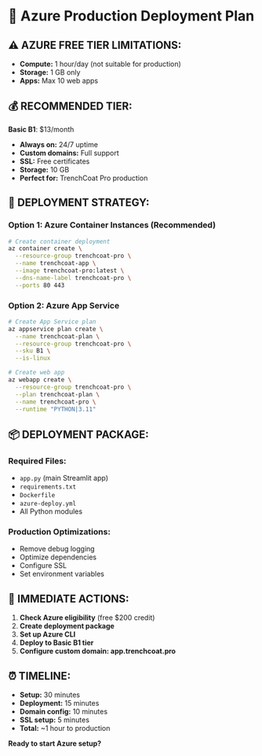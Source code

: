 # 🚀 Azure Production Deployment Plan

## ⚠️ **AZURE FREE TIER LIMITATIONS:**
- **Compute:** 1 hour/day (not suitable for production)
- **Storage:** 1 GB only
- **Apps:** Max 10 web apps

## 💰 **RECOMMENDED TIER:**
**Basic B1**: $13/month
- **Always on:** 24/7 uptime
- **Custom domains:** Full support
- **SSL:** Free certificates
- **Storage:** 10 GB
- **Perfect for:** TrenchCoat Pro production

## 🎯 **DEPLOYMENT STRATEGY:**

### **Option 1: Azure Container Instances (Recommended)**
```bash
# Create container deployment
az container create \
  --resource-group trenchcoat-pro \
  --name trenchcoat-app \
  --image trenchcoat-pro:latest \
  --dns-name-label trenchcoat-pro \
  --ports 80 443
```

### **Option 2: Azure App Service**
```bash
# Create App Service plan
az appservice plan create \
  --name trenchcoat-plan \
  --resource-group trenchcoat-pro \
  --sku B1 \
  --is-linux

# Create web app
az webapp create \
  --resource-group trenchcoat-pro \
  --plan trenchcoat-plan \
  --name trenchcoat-pro \
  --runtime "PYTHON|3.11"
```

## 📦 **DEPLOYMENT PACKAGE:**

### **Required Files:**
- `app.py` (main Streamlit app)
- `requirements.txt` 
- `Dockerfile`
- `azure-deploy.yml`
- All Python modules

### **Production Optimizations:**
- Remove debug logging
- Optimize dependencies
- Configure SSL
- Set environment variables

## 🔧 **IMMEDIATE ACTIONS:**

1. **Check Azure eligibility** (free $200 credit)
2. **Create deployment package**
3. **Set up Azure CLI**
4. **Deploy to Basic B1 tier**
5. **Configure custom domain: app.trenchcoat.pro**

## ⏰ **TIMELINE:**
- **Setup:** 30 minutes
- **Deployment:** 15 minutes  
- **Domain config:** 10 minutes
- **SSL setup:** 5 minutes
- **Total:** ~1 hour to production

**Ready to start Azure setup?**